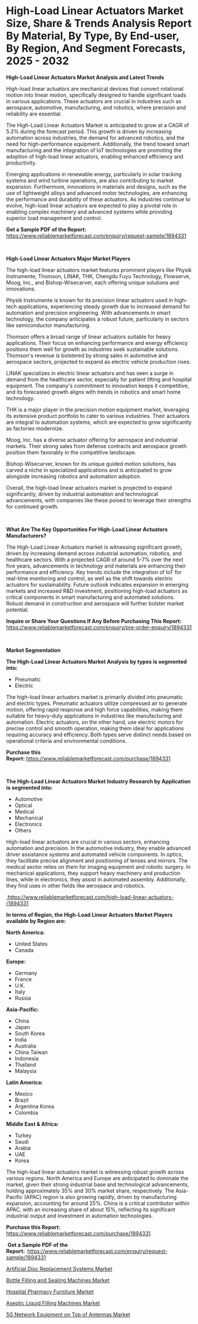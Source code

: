 <p><h1>High-Load Linear Actuators Market Size, Share & Trends Analysis Report By Material, By Type, By End-user, By Region, And Segment Forecasts, 2025 - 2032</h1></p><p><strong>High-Load Linear Actuators Market Analysis and Latest Trends</strong></p>
<p><p>High-load linear actuators are mechanical devices that convert rotational motion into linear motion, specifically designed to handle significant loads in various applications. These actuators are crucial in industries such as aerospace, automotive, manufacturing, and robotics, where precision and reliability are essential. </p><p>The High-Load Linear Actuators Market is anticipated to grow at a CAGR of 5.3% during the forecast period. This growth is driven by increasing automation across industries, the demand for advanced robotics, and the need for high-performance equipment. Additionally, the trend toward smart manufacturing and the integration of IoT technologies are promoting the adoption of high-load linear actuators, enabling enhanced efficiency and productivity.</p><p>Emerging applications in renewable energy, particularly in solar tracking systems and wind turbine operations, are also contributing to market expansion. Furthermore, innovations in materials and designs, such as the use of lightweight alloys and advanced motor technologies, are enhancing the performance and durability of these actuators. As industries continue to evolve, high-load linear actuators are expected to play a pivotal role in enabling complex machinery and advanced systems while providing superior load management and control.</p></p>
<p><strong>Get a Sample PDF of the Report:&nbsp;</strong> <a href="https://www.reliablemarketforecast.com/enquiry/request-sample/1894331?utm_campaign=1899&utm_medium=2&utm_source=Github&utm_content=ia&utm_term=28032025&utm_id=high-load-linear-actuators">https://www.reliablemarketforecast.com/enquiry/request-sample/1894331</a></p>
<p>&nbsp;</p>
<p><strong>High-Load Linear Actuators Major Market Players</strong></p>
<p><p>The high-load linear actuators market features prominent players like Physik Instrumente, Thomson, LINAK, THK, Chengdu Fuyu Technology, Flowserve, Moog, Inc., and Bishop-Wisecarver, each offering unique solutions and innovations.</p><p>Physik Instrumente is known for its precision linear actuators used in high-tech applications, experiencing steady growth due to increased demand for automation and precision engineering. With advancements in smart technology, the company anticipates a robust future, particularly in sectors like semiconductor manufacturing.</p><p>Thomson offers a broad range of linear actuators suitable for heavy applications. Their focus on enhancing performance and energy efficiency positions them well for growth as industries seek sustainable solutions. Thomson's revenue is bolstered by strong sales in automotive and aerospace sectors, projected to expand as electric vehicle production rises.</p><p>LINAK specializes in electric linear actuators and has seen a surge in demand from the healthcare sector, especially for patient lifting and hospital equipment. The company's commitment to innovation keeps it competitive, and its forecasted growth aligns with trends in robotics and smart home technology.</p><p>THK is a major player in the precision motion equipment market, leveraging its extensive product portfolio to cater to various industries. Their actuators are integral to automation systems, which are expected to grow significantly as factories modernize.</p><p>Moog, Inc. has a diverse actuator offering for aerospace and industrial markets. Their strong sales from defense contracts and aerospace growth position them favorably in the competitive landscape.</p><p>Bishop-Wisecarver, known for its unique guided motion solutions, has carved a niche in specialized applications and is anticipated to grow alongside increasing robotics and automation adoption.</p><p>Overall, the high-load linear actuators market is projected to expand significantly, driven by industrial automation and technological advancements, with companies like these poised to leverage their strengths for continued growth.</p></p>
<p>&nbsp;</p>
<p><strong>What Are The Key Opportunities For High-Load Linear Actuators Manufacturers?</strong></p>
<p><p>The High-Load Linear Actuators market is witnessing significant growth, driven by increasing demand across industrial automation, robotics, and healthcare sectors. With a projected CAGR of around 5-7% over the next five years, advancements in technology and materials are enhancing their performance and efficiency. Key trends include the integration of IoT for real-time monitoring and control, as well as the shift towards electric actuators for sustainability. Future outlook indicates expansion in emerging markets and increased R&D investment, positioning high-load actuators as critical components in smart manufacturing and automated solutions. Robust demand in construction and aerospace will further bolster market potential.</p></p>
<p><strong>Inquire or Share Your Questions If Any Before Purchasing This Report:</strong> <a href="https://www.reliablemarketforecast.com/enquiry/pre-order-enquiry/1894331?utm_campaign=1899&utm_medium=2&utm_source=Github&utm_content=ia&utm_term=28032025&utm_id=high-load-linear-actuators">https://www.reliablemarketforecast.com/enquiry/pre-order-enquiry/1894331</a></p>
<p>&nbsp;</p>
<p><strong>Market Segmentation</strong></p>
<p><strong>The High-Load Linear Actuators Market Analysis by types is segmented into:</strong></p>
<p><ul><li>Pneumatic</li><li>Electric</li></ul></p>
<p><p>The high-load linear actuators market is primarily divided into pneumatic and electric types. Pneumatic actuators utilize compressed air to generate motion, offering rapid response and high force capabilities, making them suitable for heavy-duty applications in industries like manufacturing and automation. Electric actuators, on the other hand, use electric motors for precise control and smooth operation, making them ideal for applications requiring accuracy and efficiency. Both types serve distinct needs based on operational criteria and environmental conditions.</p></p>
<p><strong>Purchase this Report:&nbsp;</strong><a href="https://www.reliablemarketforecast.com/purchase/1894331?utm_campaign=1899&utm_medium=2&utm_source=Github&utm_content=ia&utm_term=28032025&utm_id=high-load-linear-actuators">https://www.reliablemarketforecast.com/purchase/1894331</a></p>
<p>&nbsp;</p>
<p><strong>The High-Load Linear Actuators Market Industry Research by Application is segmented into:</strong></p>
<p><ul><li>Automotive</li><li>Optical</li><li>Medical</li><li>Mechanical</li><li>Electronics</li><li>Others</li></ul></p>
<p><p>High-load linear actuators are crucial in various sectors, enhancing automation and precision. In the automotive industry, they enable advanced driver assistance systems and automated vehicle components. In optics, they facilitate precise alignment and positioning of lenses and mirrors. The medical sector relies on them for imaging equipment and robotic surgery. In mechanical applications, they support heavy machinery and production lines, while in electronics, they assist in automated assembly. Additionally, they find uses in other fields like aerospace and robotics.</p></p>
<p><a href="https://www.reliablemarketforecast.com/high-load-linear-actuators-r1894331?utm_campaign=1899&utm_medium=2&utm_source=Github&utm_content=ia&utm_term=28032025&utm_id=high-load-linear-actuators">&nbsp;https://www.reliablemarketforecast.com/high-load-linear-actuators-r1894331</a></p>
<p><strong>In terms of Region, the High-Load Linear Actuators Market Players available by Region are:</strong></p>
<p>
    <p> <strong> North America: </strong>
        <ul>
            <li>United States</li>
            <li>Canada</li>
        </ul>
        </p> 
    <p> <strong> Europe: </strong>
        <ul>
            <li>Germany</li>
            <li>France</li>
            <li>U.K.</li>
            <li>Italy</li>
            <li>Russia</li>
        </ul>
        </p> 
    <p> <strong> Asia-Pacific: </strong>
        <ul>
            <li>China</li>
            <li>Japan</li>
            <li>South Korea</li>
            <li>India</li>
            <li>Australia</li>
            <li>China Taiwan</li>
            <li>Indonesia</li>
            <li>Thailand</li>
            <li>Malaysia</li>
        </ul>
        </p> 
    <p> <strong> Latin America: </strong>
        <ul>
            <li>Mexico</li>
            <li>Brazil</li>
            <li>Argentina Korea</li>
            <li>Colombia</li>
        </ul>
        </p> 
    <p> <strong> Middle East & Africa: </strong>
        <ul>
            <li>Turkey</li>
            <li>Saudi</li>
            <li>Arabia</li>
            <li>UAE</li>
            <li>Korea</li>
        </ul>
    </p>
    </p>
<p><p>The high-load linear actuators market is witnessing robust growth across various regions. North America and Europe are anticipated to dominate the market, given their strong industrial base and technological advancements, holding approximately 35% and 30% market share, respectively. The Asia-Pacific (APAC) region is also growing rapidly, driven by manufacturing expansion, accounting for around 25%. China is a critical contributor within APAC, with an increasing share of about 15%, reflecting its significant industrial output and investment in automation technologies.</p></p>
<p><strong>Purchase this Report: </strong><a href="https://www.reliablemarketforecast.com/purchase/1894331?utm_campaign=1899&utm_medium=2&utm_source=Github&utm_content=ia&utm_term=28032025&utm_id=high-load-linear-actuators">https://www.reliablemarketforecast.com/purchase/1894331</a></p>
<p>&nbsp;<strong>Get a Sample PDF of the Report:&nbsp;&nbsp;</strong><a href="https://www.reliablemarketforecast.com/enquiry/request-sample/1894331?utm_campaign=1899&utm_medium=2&utm_source=Github&utm_content=ia&utm_term=28032025&utm_id=high-load-linear-actuators">https://www.reliablemarketforecast.com/enquiry/request-sample/1894331</a></p>
<p><strong></strong></p>
<p><p><a href="https://github.com/rogetspate12/Market-Research-Report-List-1/blob/main/artificial-disc-replacement-systems-market.md?utm_campaign=1899&utm_medium=2&utm_source=Github&utm_content=ia&utm_term=28032025&utm_id=high-load-linear-actuators">Artificial Disc Replacement Systems Market</a></p><p><a href="https://github.com/iontahoehlct/Market-Research-Report-List-1/blob/main/bottle-filling-and-sealing-machines-market.md?utm_campaign=1899&utm_medium=2&utm_source=Github&utm_content=ia&utm_term=28032025&utm_id=high-load-linear-actuators">Bottle Filling and Sealing Machines Market</a></p><p><a href="https://github.com/nxauwedaroui2/Market-Research-Report-List-1/blob/main/hospital-pharmacy-furniture-market.md?utm_campaign=1899&utm_medium=2&utm_source=Github&utm_content=ia&utm_term=28032025&utm_id=high-load-linear-actuators">Hospital Pharmacy Furniture Market</a></p><p><a href="https://github.com/sahoolipko6f/Market-Research-Report-List-1/blob/main/aseptic-liquid-filling-machines-market.md?utm_campaign=1899&utm_medium=2&utm_source=Github&utm_content=ia&utm_term=28032025&utm_id=high-load-linear-actuators">Aseptic Liquid Filling Machines Market</a></p><p><a href="https://github.com/ranewknaller/Market-Research-Report-List-1/blob/main/5g-network-equipment-on-top-of-antennas-market.md?utm_campaign=1899&utm_medium=2&utm_source=Github&utm_content=ia&utm_term=28032025&utm_id=high-load-linear-actuators">5G Network Equipment on Top of Antennas Market</a></p></p>